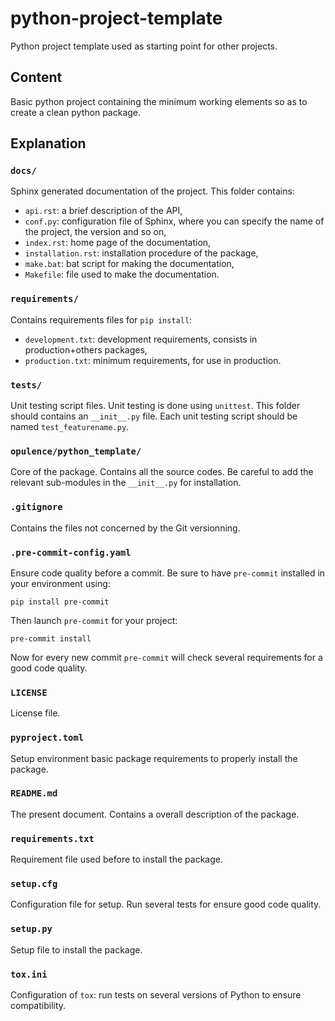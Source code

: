 # python-project-template

Python project template used as starting point for other projects.

## Content

Basic python project containing the minimum working elements so as to create a clean python package.

## Explanation
### `docs/`
Sphinx generated documentation of the project. This folder contains:
- `api.rst`: a brief description of the API,
- `conf.py`: configuration file of Sphinx, where you can specify the name of the project, the version and so on,
- `index.rst`: home page of the documentation,
- `installation.rst`: installation procedure of the package,
- `make.bat`: bat script for making the documentation,
- `Makefile`: file used to make the documentation.

### `requirements/`
Contains requirements files for `pip install`:
- `development.txt`: development requirements, consists in production+others packages,
- `production.txt`: minimum requirements, for use in production.

### `tests/`
Unit testing script files. Unit testing is done using `unittest`. This folder should contains an `__init__.py` file. Each unit testing script should be named `test_featurename.py`.

### `opulence/python_template/`
Core of the package. Contains all the source codes. Be careful to add the relevant sub-modules in the `__init__.py` for installation.

### `.gitignore`
Contains the files not concerned by the Git versionning.

### `.pre-commit-config.yaml`
Ensure code quality before a commit. Be sure to have `pre-commit` installed in your environment using:

    pip install pre-commit

Then launch `pre-commit` for your project:

    pre-commit install

Now for every new commit `pre-commit` will check several requirements for a good code quality.

### `LICENSE`
License file.

### `pyproject.toml`
Setup environment basic package requirements to properly install the package.

### `README.md`
The present document. Contains a overall description of the package.

### `requirements.txt`
Requirement file used before to install the package.

### `setup.cfg`
Configuration file for setup. Run several tests for ensure good code quality.

### `setup.py`
Setup file to install the package.

### `tox.ini`
Configuration of `tox`: run tests on several versions of Python to ensure compatibility.


